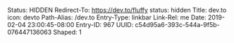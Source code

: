 Status: HIDDEN
Redirect-To: https://dev.to/fluffy
status: hidden
Title: dev.to
icon: devto
Path-Alias: /dev.to
Entry-Type: linkbar
Link-Rel: me
Date: 2019-02-04 23:00:45-08:00
Entry-ID: 967
UUID: c54d95a6-393c-544a-9f5b-076447136063
Shaped: 1

